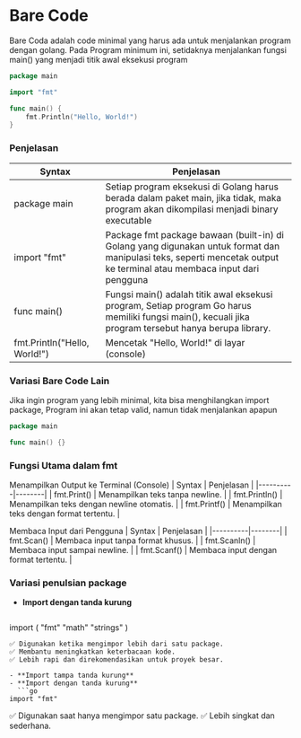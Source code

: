 # Bare Code 
Bare Coda adalah code minimal yang harus ada untuk menjalankan program dengan golang.
Pada Program minimum ini, setidaknya menjalankan fungsi main() yang menjadi titik awal eksekusi program

```go
package main

import "fmt"

func main() {
    fmt.Println("Hello, World!")
}
```

### Penjelasan
| Syntax | Penjelasan |
|----------|--------|
| package main |Setiap program eksekusi di Golang harus berada dalam paket main, jika tidak, maka program akan dikompilasi menjadi binary executable |
| import "fmt" | Package fmt  package bawaan (built-in) di Golang yang digunakan untuk format dan manipulasi teks, seperti mencetak output ke terminal atau membaca input dari pengguna |
| func main() | Fungsi main() adalah titik awal eksekusi program, Setiap program Go harus memiliki fungsi main(), kecuali jika program tersebut hanya berupa library.|
| fmt.Println("Hello, World!") | Mencetak "Hello, World!" di layar (console) |


### Variasi Bare Code Lain
Jika ingin program yang lebih minimal, kita bisa menghilangkan import package, Program ini akan tetap valid, namun tidak menjalankan apapun

```go
package main

func main() {}
```

### Fungsi Utama dalam fmt
Menampilkan Output ke Terminal (Console)
| Syntax | Penjelasan |
|----------|--------|
| fmt.Print() | Menampilkan teks tanpa newline. |
| fmt.Println() | Menampilkan teks dengan newline otomatis. |
| fmt.Printf() | Menampilkan teks dengan format tertentu. |

Membaca Input dari Pengguna
| Syntax | Penjelasan |
|----------|--------|
| fmt.Scan() |  Membaca input tanpa format khusus. |
| fmt.Scanln() | Membaca input sampai newline. |
| fmt.Scanf() | Membaca input dengan format tertentu. |

### Variasi penulsian package
- **Import dengan tanda kurung**
  ```go
import (
    "fmt"
    "math"
    "strings"
)
```
✅ Digunakan ketika mengimpor lebih dari satu package.
✅ Membantu meningkatkan keterbacaan kode.
✅ Lebih rapi dan direkomendasikan untuk proyek besar.

- **Import tampa tanda kurung**
- **Import dengan tanda kurung**
  ```go
import "fmt"
```
✅ Digunakan saat hanya mengimpor satu package.
✅ Lebih singkat dan sederhana.



